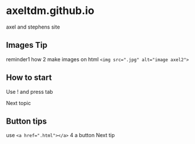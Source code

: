 # axeltdm.github.io
axel and stephens site

## Images Tip
reminder1 how 2 make images on html 
```<img src=".jpg" alt="image axel2">```

## How to start
Use ! and press tab

Next topic

## Button tips



use 
```<a href=".html"></a>```
4 a button
Next tip